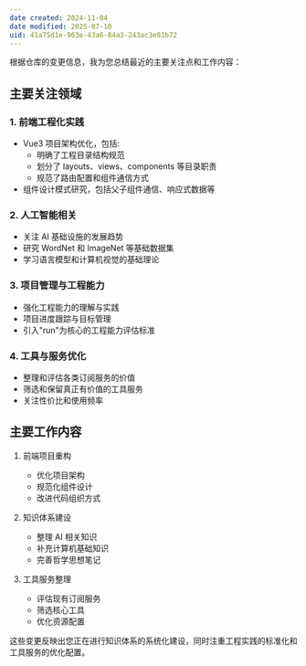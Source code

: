 ```yaml
---
date created: 2024-11-04
date modified: 2025-07-10
uid: 41a75d1e-963e-43a6-84a3-243ac3e81b72
---
```


根据仓库的变更信息，我为您总结最近的主要关注点和工作内容：

## 主要关注领域

### 1. 前端工程化实践

- Vue3 项目架构优化，包括:
  - 明确了工程目录结构规范
  - 划分了 layouts、views、components 等目录职责
  - 规范了路由配置和组件通信方式
- 组件设计模式研究，包括父子组件通信、响应式数据等

### 2. 人工智能相关

- 关注 AI 基础设施的发展趋势
- 研究 WordNet 和 ImageNet 等基础数据集
- 学习语言模型和计算机视觉的基础理论

### 3. 项目管理与工程能力

- 强化工程能力的理解与实践
- 项目进度跟踪与目标管理
- 引入"run"为核心的工程能力评估标准

### 4. 工具与服务优化

- 整理和评估各类订阅服务的价值
- 筛选和保留真正有价值的工具服务
- 关注性价比和使用频率

## 主要工作内容

1. 前端项目重构
   - 优化项目架构
   - 规范化组件设计
   - 改进代码组织方式

2. 知识体系建设
   - 整理 AI 相关知识
   - 补充计算机基础知识
   - 完善哲学思想笔记

3. 工具服务整理
   - 评估现有订阅服务
   - 筛选核心工具
   - 优化资源配置

这些变更反映出您正在进行知识体系的系统化建设，同时注重工程实践的标准化和工具服务的优化配置。
